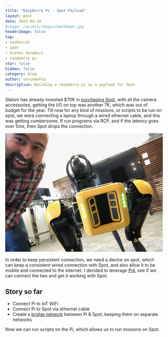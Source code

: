 ```yaml
---
title: "Raspberry Pi - Spot Payload"
layout: post
date: 2023-04-29
#image: /assets/images/markdown.jpg
headerImage: false
tag:
- technical
- spot
- boston dynamics
- raspberry pi
star: false
hidden: false
category: blog
author: varunmehta
description: Building a raspberry pi as a payload for Spot.
---
```


Slalom has already invested $70K in [purchasing Spot](https://www.linkedin.com/in/spot-slalom-420aa5224/), with all the camera accessories, getting the I/O on top was another 7K, which was out of budget for the year. Till now for any kind of missions, or scripts to be run on spot, we were connecting a laptop through a wired ethernet cable, and this was getting cumbersome. If run programs via RCP, and if the latency goes over 5ms, then Spot drops the connection.

![Spot](/assets/images/posts/spot/IMG_1104.jpeg)

In order to keep persistent connection, we need a device on spot, which can keep a consistent wired connection with Spot, and also allow it to be mobile and connected to the internet. I decided to leverage [Pi4](https://www.raspberrypi.com/products/raspberry-pi-4-model-b/), see if we can connect the two and get it working with Spot. 

## Story so far 

 * Connect Pi to IoT WiFi
 * Connect Pi to Spot via ethernet cable 
 * Create a [bridge network](https://www.willhaley.com/blog/raspberry-pi-wifi-ethernet-bridge/) between Pi & Spot, keeping them on separate networks 

Now we can run scripts on the Pi, which allows us to run missions on Spot.
